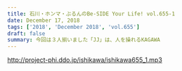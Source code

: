 ```yaml
---
title: 石川・ホンマ・ぶるんのBe-SIDE Your Life! vol.655-1
date: December 17, 2018
tags: ['2018', 'December 2018', 'vol.655']
draft: false
summary: 今回は３人揃いました「JJ」は、人を操れるKAGAWA
---
```


http://project-phi.ddo.jp/ishikawa/ishikawa655_1.mp3